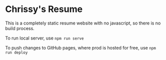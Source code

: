 # Chrissy's Resume

This is a completely static resume website with no javascript, so there is no build process.

To run local server, use `npm run serve`

To push changes to GitHub pages, where prod is hosted for free, use `npm run deploy`
